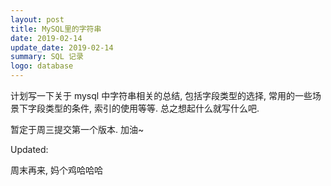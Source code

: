 ```yaml
---
layout: post
title: MySQL里的字符串
date: 2019-02-14
update_date: 2019-02-14
summary: SQL 记录
logo: database
---
```


计划写一下关于 mysql 中字符串相关的总结, 包括字段类型的选择, 常用的一些场景下字段类型的条件, 索引的使用等等. 总之想起什么就写什么吧.

暂定于周三提交第一个版本. 加油~

Updated:

周末再来, 妈个鸡哈哈哈
